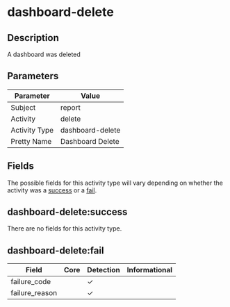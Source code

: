 dashboard-delete
================

Description
-----------
A dashboard was deleted 

Parameters
----------
| Parameter     | Value            |
| ------------- | ---------------- |
| Subject       | report           |
| Activity      | delete           |
| Activity Type | dashboard-delete |
| Pretty Name   | Dashboard Delete |


Fields
------

The possible fields for this activity type will vary depending on whether the activity was a [success](#dashboard-deletesuccess) or a [fail](#dashboard-deletefail).


dashboard-delete:success
------------------------

There are no fields for this activity type.


dashboard-delete:fail
---------------------

| Field          | Core | Detection | Informational |
| -------------- | ---- | --------- | ------------- |
| failure_code   |      | &#10003;  |               |
| failure_reason |      | &#10003;  |               |